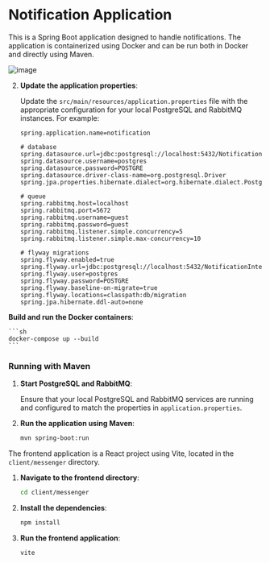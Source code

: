# Notification Application

This is a Spring Boot application designed to handle notifications. The application is containerized using Docker and can be run both in Docker and directly using Maven.

![image](https://github.com/user-attachments/assets/12972bf8-9a0b-4616-9ad5-5f1d4cc85a0c)

2. **Update the application properties**:

    Update the `src/main/resources/application.properties` file with the appropriate configuration for your local PostgreSQL and RabbitMQ instances. For example:

    ```properties
    spring.application.name=notification

    # database
    spring.datasource.url=jdbc:postgresql://localhost:5432/NotificationInterview
    spring.datasource.username=postgres
    spring.datasource.password=POSTGRE
    spring.datasource.driver-class-name=org.postgresql.Driver
    spring.jpa.properties.hibernate.dialect=org.hibernate.dialect.PostgreSQLDialect

    # queue
    spring.rabbitmq.host=localhost
    spring.rabbitmq.port=5672
    spring.rabbitmq.username=guest
    spring.rabbitmq.password=guest
    spring.rabbitmq.listener.simple.concurrency=5
    spring.rabbitmq.listener.simple.max-concurrency=10

    # flyway migrations
    spring.flyway.enabled=true
    spring.flyway.url=jdbc:postgresql://localhost:5432/NotificationInterview
    spring.flyway.user=postgres
    spring.flyway.password=POSTGRE
    spring.flyway.baseline-on-migrate=true
    spring.flyway.locations=classpath:db/migration
    spring.jpa.hibernate.ddl-auto=none
    ```
 
 **Build and run the Docker containers**:

    ```sh
    docker-compose up --build
    ```

### Running with Maven
1. **Start PostgreSQL and RabbitMQ**:

    Ensure that your local PostgreSQL and RabbitMQ services are running and configured to match the properties in `application.properties`.

2. **Run the application using Maven**:

    ```sh
    mvn spring-boot:run
    ```

The frontend application is a React project using Vite, located in the `client/messenger` directory.

1. **Navigate to the frontend directory**:

    ```sh
    cd client/messenger
    ```

2. **Install the dependencies**:

    ```sh
    npm install
    ```

3. **Run the frontend application**:

    ```sh
    vite
    ```


